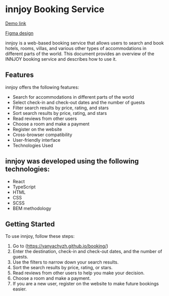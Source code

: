 # innjoy Booking Service

[Demo link](https://vanyachyzh.github.io/booking/)

[Figma design](https://www.figma.com/file/I5juSYeeeLvXLjfLVhYyO0/Hotel-Web-Service?node-id=35-50&t=1MAWHCzbYY9v3QtJ-0)

innjoy is a web-based booking service that allows users to search and book hotels, rooms, villas, and various other types of accommodations in different parts of the world. This document provides an overview of the INNJOY booking service and describes how to use it.

## Features

innjoy offers the following features:

+ Search for accommodations in different parts of the world
+ Select check-in and check-out dates and the number of guests
+ Filter search results by price, rating, and stars
+ Sort search results by price, rating, and stars
+ Read reviews from other users
+ Choose a room and make a payment
+ Register on the website
+ Cross-browser compatibility
+ User-friendly interface
+ Technologies Used

## innjoy was developed using the following technologies:

+ React
+ TypeScript
+ HTML
+ CSS
+ SCSS
+ BEM methodology

## Getting Started

To use innjoy, follow these steps:

1. Go to (https://vanyachyzh.github.io/booking/)
2. Enter the destination, check-in and check-out dates, and the number of guests.
3. Use the filters to narrow down your search results.
4. Sort the search results by price, rating, or stars.
5. Read reviews from other users to help you make your decision.
6. Choose a room and make a payment.
7. If you are a new user, register on the website to make future bookings easier.


